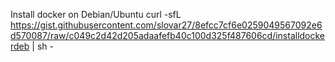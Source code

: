 
Install docker on Debian/Ubuntu
curl -sfL https://gist.githubusercontent.com/slovar27/8efcc7cf6e0259049567092e6d570087/raw/c049c2d42d205adaafefb40c100d325f487606cd/installdockerdeb | sh -

